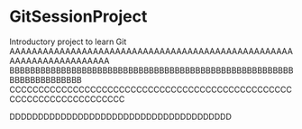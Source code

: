 # GitSessionProject
Introductory project to learn Git
AAAAAAAAAAAAAAAAAAAAAAAAAAAAAAAAAAAAAAAAAAAAAAAAAAAAAAAAAAAAAAAAAAAAA
BBBBBBBBBBBBBBBBBBBBBBBBBBBBBBBBBBBBBBBBBBBBBBBBBBBBBBBBBBBBBBBBBBBBB
CCCCCCCCCCCCCCCCCCCCCCCCCCCCCCCCCCCCCCCCCCCCCCCCCCCCCCCCCCCCCCCCCCCCC

DDDDDDDDDDDDDDDDDDDDDDDDDDDDDDDDDDDDDDD